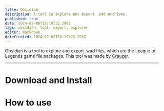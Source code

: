 ```yaml
---
title: Obsidian
description: A tool to explore and export .wad archives.
published: true
date: 2024-02-08T18:19:22.298Z
tags: obsidian, tool, export, explorer
editor: markdown
dateCreated: 2024-02-08T18:19:22.298Z
---
```


Obsidian is a tool to explore and export .wad files, which are the League of Legends game file packages. This tool was made by [Crauzer](https://github.com/Crauzer).

---

# Download and Install
# How to use